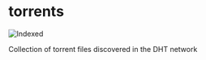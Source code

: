torrents 
========
![Indexed](https://img.shields.io/badge/indexed-161574-blue)

Collection of torrent files discovered in the DHT network
